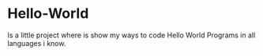 # Hello-World
Is a little project where is show my ways to code Hello World Programs in all languages i know.
